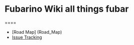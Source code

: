 # Fubarino Wiki all things fubar
====
* [Road Map] (Road_Map)
* [Issue Tracking](https://github.com/fubarino/fubarino/issues) 
